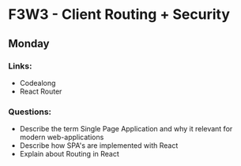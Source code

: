 # F3W3 - Client Routing + Security

## Monday

   ### Links:
  
   - Codealong
   - React Router

   ### Questions:
   - Describe the term Single Page Application and why it relevant for modern web-applications
   - Describe how SPA's are implemented with React
   - Explain about Routing in React
